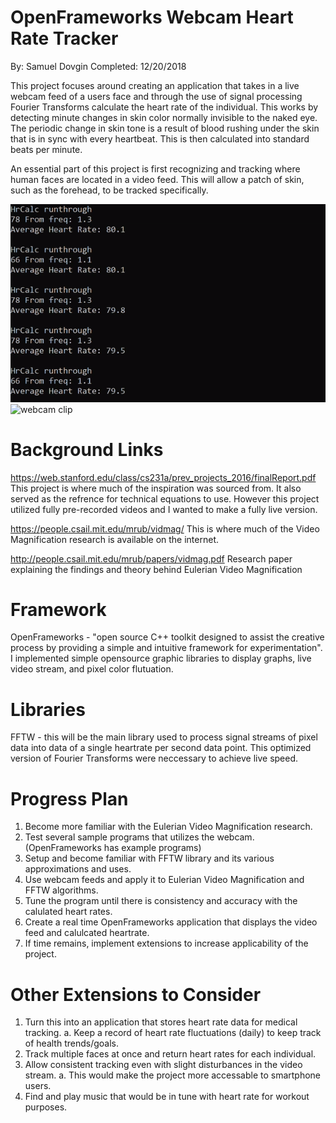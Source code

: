 # OpenFrameworks Webcam Heart Rate Tracker 
By: Samuel Dovgin
Completed: 12/20/2018

This project focuses around creating an application that takes in a live webcam feed of a users face
and through the use of signal processing Fourier Transforms calculate the heart rate of the individual.
This works by detecting minute changes in skin color normally invisible to the naked eye.
The periodic change in skin tone is a result of blood rushing under the skin that is in sync with every 
heartbeat. This is then calculated into standard beats per minute.

An essential part of this project is first recognizing and tracking where human faces are located in a 
video feed. This will allow a patch of skin, such as the forehead, to be tracked specifically.

![heart rate reading](https://github.com/SamuelDovgin/Webcam-Heart-Rate-Detector/blob/master/gifs/ezgif.com-video-to-gif%20(1).gif)
![webcam clip](https://github.com/SamuelDovgin/Webcam-Heart-Rate-Detector/blob/master/gifs/ezgif.com-video-to-gif.gif)

# Background Links
https://web.stanford.edu/class/cs231a/prev_projects_2016/finalReport.pdf
This project is where much of the inspiration was sourced from. It also served as the refrence for
technical equations to use. However this project utilized fully pre-recorded videos and I wanted to 
make a fully live version.

https://people.csail.mit.edu/mrub/vidmag/
This is where much of the Video Magnification research is available on the internet.

http://people.csail.mit.edu/mrub/papers/vidmag.pdf
Research paper explaining the findings and theory behind Eulerian Video Magnification

# Framework
OpenFrameworks - "open source C++ toolkit designed to assist the creative process by providing 
a simple and intuitive framework for experimentation". I implemented simple opensource graphic libraries
to display graphs, live video stream, and pixel color flutuation.

# Libraries
FFTW - this will be the main library used to process signal streams of pixel data into data of a
single heartrate per second data point. This optimized version of Fourier Transforms were neccessary
to achieve live speed.

# Progress Plan
1. Become more familiar with the Eulerian Video Magnification research.
2. Test several sample programs that utilizes the webcam. (OpenFrameworks has example programs)
3. Setup and become familiar with FFTW library and its various approximations and uses.
4. Use webcam feeds and apply it to Eulerian Video Magnification and FFTW algorithms.
5. Tune the program until there is consistency and accuracy with the calulated heart rates.
6. Create a real time OpenFrameworks application that displays the video feed and calulcated
   heartrate.
7. If time remains, implement extensions to increase applicability of the project.

# Other Extensions to Consider
1. Turn this into an application that stores heart rate data for medical tracking.
	a. Keep a record of heart rate fluctuations (daily) to keep track of health trends/goals.
2. Track multiple faces at once and return heart rates for each individual.
3. Allow consistent tracking even with slight disturbances in the video stream.
	a. This would make the project more accessable to smartphone users.
4. Find and play music that would be in tune with heart rate for workout purposes.
